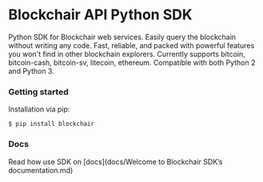 # Blockchair API Python SDK

Python SDK for Blockchair web services. Easily query the blockchain without writing any code. 
Fast, reliable, and packed with powerful features you won't find in other blockchain explorers. 
Currently supports bitcoin, bitcoin-cash, bitcoin-sv, litecoin, ethereum. Compatible with both Python 2 and Python 3.

### Getting started

Installation via pip:

```
$ pip install blockchair
```
### Docs
Read how use SDK on [docs](docs/Welcome to Blockchair SDK’s documentation.md)